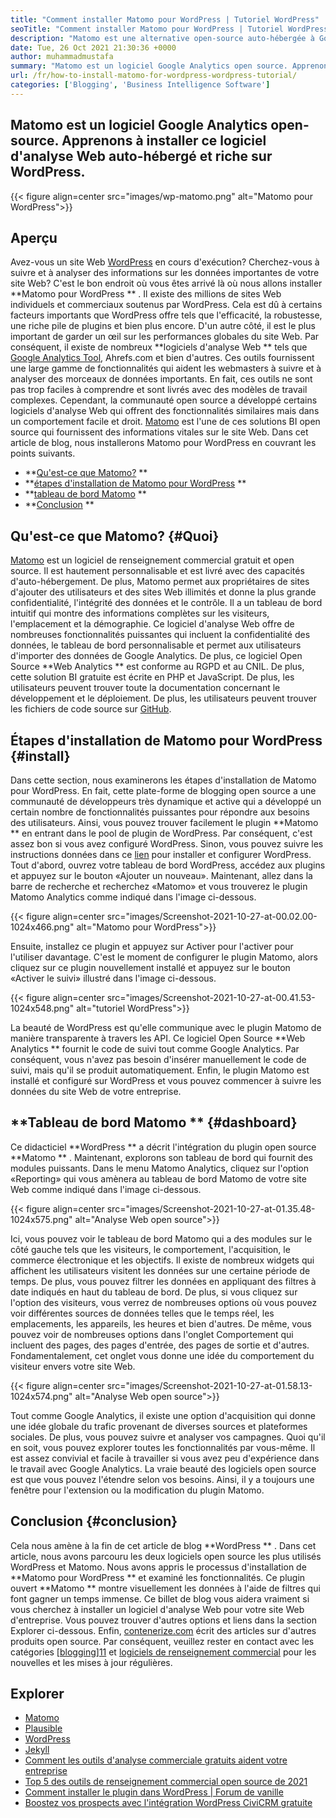 ```yaml
---
title: "Comment installer Matomo pour WordPress | Tutoriel WordPress" 
seoTitle: "Comment installer Matomo pour WordPress | Tutoriel WordPress" 
description: "Matomo est une alternative open-source auto-hébergée à Google Analytics. Apprenons à installer ce logiciel d'analyse Web riche en riches sur WordPress." 
date: Tue, 26 Oct 2021 21:30:36 +0000
author: muhammadmustafa
summary: "Matomo est un logiciel Google Analytics open source. Apprenons à installer ce logiciel d'analyse Web auto-hébergé et riche sur WordPress." 
url: /fr/how-to-install-matomo-for-wordpress-wordpress-tutorial/
categories: ['Blogging', 'Business Intelligence Software']
---
```


## Matomo est un logiciel Google Analytics open-source. Apprenons à installer ce logiciel d'analyse Web auto-hébergé et riche sur WordPress.

{{< figure align=center src="images/wp-matomo.png" alt="Matomo pour WordPress">}}


## Aperçu
Avez-vous un site Web [WordPress][1] en cours d'exécution? Cherchez-vous à suivre et à analyser des informations sur les données importantes de votre site Web? C'est le bon endroit où vous êtes arrivé là où nous allons installer  **Matomo pour WordPress ** . Il existe des millions de sites Web individuels et commerciaux soutenus par WordPress. Cela est dû à certains facteurs importants que WordPress offre tels que l'efficacité, la robustesse, une riche pile de plugins et bien plus encore. D'un autre côté, il est le plus important de garder un œil sur les performances globales du site Web. Par conséquent, il existe de nombreux  **logiciels d'analyse Web **  tels que [Google Analytics Tool][2], Ahrefs.com et bien d'autres. Ces outils fournissent une large gamme de fonctionnalités qui aident les webmasters à suivre et à analyser des morceaux de données importants. En fait, ces outils ne sont pas trop faciles à comprendre et sont livrés avec des modèles de travail complexes.
Cependant, la communauté open source a développé certains logiciels d'analyse Web qui offrent des fonctionnalités similaires mais dans un comportement facile et droit. [Matomo][3] est l'une de ces solutions BI open source qui fournissent des informations vitales sur le site Web. Dans cet article de blog, nous installerons Matomo pour WordPress en couvrant les points suivants.
  *  **[Qu'est-ce que Matomo?][4] ** 
  *  **[étapes d'installation de Matomo pour WordPress][5] ** 
  *  **[tableau de bord Matomo][6] ** 
  *  **[Conclusion][7] ** 

## Qu'est-ce que Matomo?   {#Quoi}
[Matomo][3] est un logiciel de renseignement commercial gratuit et open source. Il est hautement personnalisable et est livré avec des capacités d'auto-hébergement. De plus, Matomo permet aux propriétaires de sites d'ajouter des utilisateurs et des sites Web illimités et donne la plus grande confidentialité, l'intégrité des données et le contrôle. Il a un tableau de bord intuitif qui montre des informations complètes sur les visiteurs, l'emplacement et la démographie. Ce logiciel d'analyse Web offre de nombreuses fonctionnalités puissantes qui incluent la confidentialité des données, le tableau de bord personnalisable et permet aux utilisateurs d'importer des données de Google Analytics. De plus, ce logiciel Open Source  **Web Analytics **  est conforme au RGPD et au CNIL. De plus, cette solution BI gratuite est écrite en PHP et JavaScript. De plus, les utilisateurs peuvent trouver toute la documentation concernant le développement et le déploiement. De plus, les utilisateurs peuvent trouver les fichiers de code source sur [GitHub][8].

## Étapes d'installation de Matomo pour WordPress   {#install}
Dans cette section, nous examinerons les étapes d'installation de Matomo pour WordPress. En fait, cette plate-forme de blogging open source a une communauté de développeurs très dynamique et active qui a développé un certain nombre de fonctionnalités puissantes pour répondre aux besoins des utilisateurs. Ainsi, vous pouvez trouver facilement le plugin  **Matomo **  en entrant dans le pool de plugin de WordPress. Par conséquent, c'est assez bon si vous avez configuré WordPress. Sinon, vous pouvez suivre les instructions données dans ce [lien][1] pour installer et configurer WordPress. Tout d'abord, ouvrez votre tableau de bord WordPress, accédez aux plugins et appuyez sur le bouton «Ajouter un nouveau».
Maintenant, allez dans la barre de recherche et recherchez «Matomo» et vous trouverez le plugin Matomo Analytics comme indiqué dans l'image ci-dessous.

{{< figure align=center src="images/Screenshot-2021-10-27-at-00.02.00-1024x466.png" alt="Matomo pour WordPress">}}

Ensuite, installez ce plugin et appuyez sur Activer pour l'activer pour l'utiliser davantage. C'est le moment de configurer le plugin Matomo, alors cliquez sur ce plugin nouvellement installé et appuyez sur le bouton «Activer le suivi» illustré dans l'image ci-dessous.

{{< figure align=center src="images/Screenshot-2021-10-27-at-00.41.53-1024x548.png" alt="tutoriel WordPress">}}

La beauté de WordPress est qu'elle communique avec le plugin Matomo de manière transparente à travers les API. Ce logiciel Open Source  **Web Analytics **  fournit le code de suivi tout comme Google Analytics. Par conséquent, vous n'avez pas besoin d'insérer manuellement le code de suivi, mais qu'il se produit automatiquement. Enfin, le plugin Matomo est installé et configuré sur WordPress et vous pouvez commencer à suivre les données du site Web de votre entreprise.

##  **Tableau de bord Matomo **    {#dashboard}
Ce didacticiel  **WordPress **  a décrit l'intégration du plugin open source  **Matomo ** . Maintenant, explorons son tableau de bord qui fournit des modules puissants. Dans le menu Matomo Analytics, cliquez sur l'option «Reporting» qui vous amènera au tableau de bord Matomo de votre site Web comme indiqué dans l'image ci-dessous.

{{< figure align=center src="images/Screenshot-2021-10-27-at-01.35.48-1024x575.png" alt="Analyse Web open source">}}

Ici, vous pouvez voir le tableau de bord Matomo qui a des modules sur le côté gauche tels que les visiteurs, le comportement, l'acquisition, le commerce électronique et les objectifs. Il existe de nombreux widgets qui affichent les utilisateurs visitent les données sur une certaine période de temps. De plus, vous pouvez filtrer les données en appliquant des filtres à date indiqués en haut du tableau de bord. De plus, si vous cliquez sur l'option des visiteurs, vous verrez de nombreuses options où vous pouvez voir différentes sources de données telles que le temps réel, les emplacements, les appareils, les heures et bien d'autres. De même, vous pouvez voir de nombreuses options dans l'onglet Comportement qui incluent des pages, des pages d'entrée, des pages de sortie et d'autres. Fondamentalement, cet onglet vous donne une idée du comportement du visiteur envers votre site Web.

{{< figure align=center src="images/Screenshot-2021-10-27-at-01.58.13-1024x574.png" alt="Analyse Web open source">}}

Tout comme Google Analytics, il existe une option d'acquisition qui donne une idée globale du trafic provenant de diverses sources et plateformes sociales. De plus, vous pouvez suivre et analyser vos campagnes. Quoi qu'il en soit, vous pouvez explorer toutes les fonctionnalités par vous-même. Il est assez convivial et facile à travailler si vous avez peu d'expérience dans le travail avec Google Analytics. La vraie beauté des logiciels open source est que vous pouvez l'étendre selon vos besoins. Ainsi, il y a toujours une fenêtre pour l'extension ou la modification du plugin Matomo.

## Conclusion   {#conclusion}
Cela nous amène à la fin de cet article de blog  **WordPress ** . Dans cet article, nous avons parcouru les deux logiciels open source les plus utilisés WordPress et Matomo. Nous avons appris le processus d'installation de  **Matomo pour WordPress **  et examiné les fonctionnalités. Ce plugin ouvert  **Matomo **  montre visuellement les données à l'aide de filtres qui font gagner un temps immense. Ce billet de blog vous aidera vraiment si vous cherchez à installer un logiciel d'analyse Web pour votre site Web d'entreprise. Vous pouvez trouver d'autres options et liens dans la section Explorer ci-dessous.
Enfin, [contenerize.com][9] écrit des articles sur d'autres produits open source. Par conséquent, veuillez rester en contact avec les catégories [[blogging][10]][11] et [logiciels de renseignement commercial][12] pour les nouvelles et les mises à jour régulières.

## Explorer
  * [Matomo][3]
  * [Plausible][13]
  * [WordPress][1]
  * [Jekyll][14]
  * [Comment les outils d'analyse commerciale gratuits aident votre entreprise][15]
  * [Top 5 des outils de renseignement commercial open source de 2021][16]
  * [Comment installer le plugin dans WordPress | Forum de vanille][17]
  * [Boostez vos prospects avec l'intégration WordPress CiviCRM gratuite][18]

  
[1]: https://products.containerize.com/blogging/wordpress/
[2]: https://analytics.google.com/analytics/web/
[3]: https://products.containerize.com/business-intelligence/matomo
[4]: #What
[5]: #install
[6]: #dashboard
[7]: #Conclusion
[8]: https://github.com/matomo-org/matomo
[9]: https://www.containerize.com/
[10]: https://products.containerize.com/blogging/
[11]: https://products.containerize.com/healthcare-technologies/
[12]: https://products.containerize.com/business-intelligence/
[13]: https://products.containerize.com/business-intelligence/plausible
[14]: https://products.containerize.com/blogging/jekyll/
[15]: https://blog.containerize.com/2021/03/12/how-free-business-analytics-tools-assist-your-business/
[16]: https://blog.containerize.com/business-intelligence-software/top-5-open-source-business-intelligence-solutions-of-2021/
[17]: https://blog.containerize.com/blogging/how-to-a-install-plugin-in-wordpress-vanilla-forum/
[18]: https://blog.containerize.com/blogging/civicrm-wordpress-integration-wordpress-tutorial/
